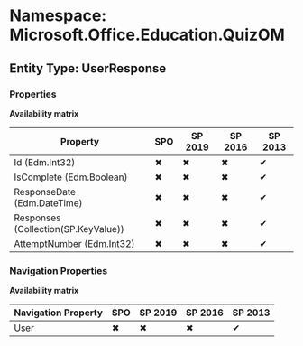 # Namespace: Microsoft.Office.Education.QuizOM
## Entity Type: UserResponse

### Properties

**Availability matrix**

Property | SPO | SP 2019 | SP 2016 | SP 2013
----------|-----|---------|---------|--------
Id (Edm.Int32) | ✖ | ✖ | ✖ | ✔
IsComplete (Edm.Boolean) | ✖ | ✖ | ✖ | ✔
ResponseDate (Edm.DateTime) | ✖ | ✖ | ✖ | ✔
Responses (Collection(SP.KeyValue)) | ✖ | ✖ | ✖ | ✔
AttemptNumber (Edm.Int32) | ✖ | ✖ | ✖ | ✔

### Navigation Properties

**Availability matrix**

Navigation Property | SPO | SP 2019 | SP 2016 | SP 2013
----------|-----|---------|---------|--------
User | ✖ | ✖ | ✖ | ✔
